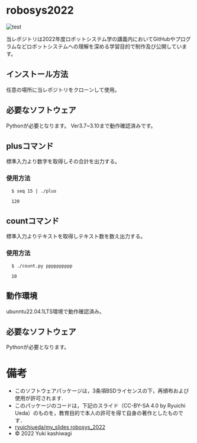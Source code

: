 # robosys2022
![test](https://github.com/kashwagi/robosys2022/actions/workflows/test.yml/badge.svg)

当レポジトリは2022年度ロボットシステム学の講義内においてGitHubやプログラムなどロボットシステムへの理解を深める学習目的で制作及び公開しています。

## インストール方法

任意の場所に当レポジトリをクローンして使用。


## 必要なソフトウェア
Pythonが必要となります。  Ver3.7~3.10まで動作確認済みです。

## plusコマンド

標準入力より数字を取得しその合計を出力する。

### 使用方法

```
  $ seq 15 | ./plus

  120
```

## countコマンド

標準入力よりテキストを取得しテキスト数を数え出力する。

### 使用方法

```
  $ ./count.py pppppppppp

  10

```
## 動作環境

ubunntu22.04.1LTS環境で動作確認済み。

## 必要なソフトウェア
Pythonが必要となります。  

# 備考
  * このソフトウェアパッケージは，3条項BSDライセンスの下，再頒布および使用が許可されます.
  * このパッケージのコードは，下記のスライド（CC-BY-SA 4.0 by Ryuichi Ueda）のものを，教育目的で本人の許可を得て自身の著作としたものです．
  * [ryuichiueda/my_slides robosys_2022](https://github.com/ryuichiueda/my_slides/tree/master/robosys_2022)
  * © 2022 Yuki kashiwagi
